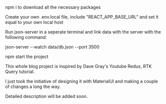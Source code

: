 npm i to download all the necessary packages

Create your own .env.local file, include "REACT_APP_BASE_URL" and set it equal to your own local host

Run json-server in a seperate terminal and link data with the server with the following command:

json-server --watch data/db.json --port 3500

npm start the project

This whole blog project is inspired by Dave Gray's Youtube Redux, RTK Query tutorial.

I just took the initiative of designing it with MaterialUI and making a couple of changes a long the way.

Detailed description will be added soon.
